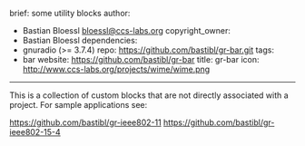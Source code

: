 brief: some utility blocks
author:
  - Bastian Bloessl <bloessl@ccs-labs.org>
copyright_owner:
  - Bastian Bloessl
dependencies:
  - gnuradio (>= 3.7.4)
repo: https://github.com/bastibl/gr-bar.git
tags:
  - bar
website: https://github.com/bastibl/gr-bar
title: gr-bar
icon: http://www.ccs-labs.org/projects/wime/wime.png
---
This is a collection of custom blocks that are not directly associated with a project. For sample applications see:

https://github.com/bastibl/gr-ieee802-11
https://github.com/bastibl/gr-ieee802-15-4
